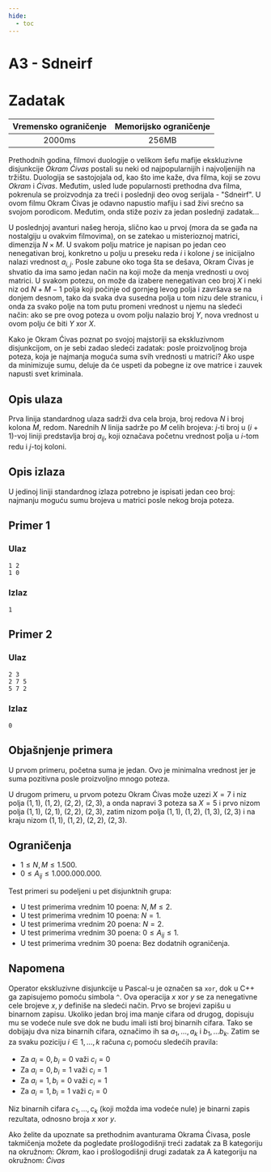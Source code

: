 ```yaml
---
hide:
  - toc
---
```


# A3 - Sdneirf

# Zadatak
	
| Vremensko ograničenje | Memorijsko ograničenje |
|:-:|:-:|
| 2000ms | 256MB |
	
Prethodnih godina, filmovi duologije o velikom šefu mafije ekskluzivne disjunkcije *Okram Ćivas* postali su neki od najpopularnijih i najvoljenijih na tržištu. Duologija se sastojojala od, kao što ime kaže, dva filma, koji se zovu *Okram* i *Ćivas*. Međutim, usled lude popularnosti prethodna dva filma, pokrenula se proizvodnja za treći i poslednji deo ovog serijala - "Sdneirf". U ovom filmu Okram Ćivas je odavno napustio mafiju i sad živi srećno sa svojom porodicom. Međutim, onda stiže poziv za jedan poslednji zadatak...
	 
U poslednjoj avanturi našeg heroja, slično kao u prvoj (mora da se gađa na nostalgiju u ovakvim filmovima), on se zatekao u misterioznoj matrici, dimenzija $N\times M$. U svakom polju matrice je napisan po jedan ceo nenegativan broj, konkretno u polju u preseku reda $i$ i kolone $j$ se inicijalno nalazi vrednost $a_{i,j}$. Posle zabune oko toga šta se dešava, Okram Ćivas je shvatio da ima samo jedan način na koji može da menja vrednosti u ovoj matrici. U svakom potezu, on može da izabere nenegativan ceo broj $X$ i neki niz od $N+M-1$ polja koji počinje od gornjeg levog polja i završava se na donjem desnom, tako da svaka dva susedna polja u tom nizu dele stranicu, i onda za svako polje na tom putu promeni vrednost u njemu na sledeći način: ako se pre ovog poteza u ovom polju nalazio broj $Y$, nova vrednost u ovom polju će biti $Y\text{ xor }X$.
	
Kako je Okram Ćivas poznat po svojoj majstoriji sa ekskluzivnom disjunkcijom, on je sebi zadao sledeći zadatak: posle proizvoljnog broja poteza, koja je najmanja moguća suma svih vrednosti u matrici? Ako uspe da minimizuje sumu, deluje da će uspeti da pobegne iz ove matrice i zauvek napusti svet kriminala.
	
## Opis ulaza
Prva linija standardnog ulaza sadrži dva cela broja, broj redova $N$ i broj kolona $M$, redom. Narednih $N$ linija sadrže po $M$ celih brojeva: $j$-ti broj u $(i+1)$-voj liniji predstavlja broj $a_{ij}$, koji označava početnu vrednost polja u $i$-tom redu i $j$-toj koloni.
	
## Opis izlaza
U jedinoj liniji standardnog izlaza potrebno je ispisati jedan ceo broj: najmanju moguću sumu brojeva u matrici posle nekog broja poteza.
	
## Primer 1
### Ulaz
```
1 2
1 0
```
	
### Izlaz
```
1
```
	
## Primer 2
### Ulaz
```
2 3
2 7 5
5 7 2
```
	
### Izlaz
```
0
```
	
## Objašnjenje primera
U prvom primeru, početna suma je jedan. Ovo je minimalna vrednost jer je suma pozitivna posle proizvoljno mnogo poteza.
	
U drugom primeru, u prvom potezu Okram Ćivas može uzezi $X=7$ i niz polja $(1,1),$ $(1,2),$ $(2,2),$ $(2,3)$, a onda napravi $3$ poteza sa $X=5$ i prvo nizom polja $(1,1),$ $(2,1),$ $(2,2),$ $(2,3)$, zatim nizom polja $(1,1),$ $(1,2),$ $(1,3),$ $(2,3)$ i na kraju nizom $(1,1),$ $(1,2),$ $(2,2),$ $(2,3)$.
	
## Ograničenja
	
-   $1 \leq N,M \leq 1.500$.
-   $0\leq A_{ij}\leq 1.000.000.000$.
	
Test primeri su podeljeni u pet disjunktnih grupa:
	
-   U test primerima vrednim $10$ poena: $N,M\leq2$.
-   U test primerima vrednim $10$ poena: $N=1$.
-   U test primerima vrednim $20$ poena: $N=2$.
-   U test primerima vrednim $30$ poena: $0\leq A_{ij}\leq 1$.
-   U test primerima vrednim $30$ poena: Bez dodatnih ograničenja.
	
## Napomena
Operator ekskluzivne disjunkcije u Pascal-u je označen sa  `xor`, dok u C++ ga zapisujemo pomoću simbola  `^`. Ova operacija $x\ \text{xor} \ y$ se za nenegativne cele brojeve $x,y$ definiše na sledeći način. Prvo se brojevi zapišu u binarnom zapisu. Ukoliko jedan broj ima manje cifara od drugog, dopisuju mu se vodeće nule sve dok ne budu imali isti broj binarnih cifara. Tako se dobijaju dva niza binarnih cifara, označimo ih sa $a_1, \ldots, a_k$ i $b_1, \ldots b_k$. Zatim se za svaku poziciju $i \in {1, \ldots, k }$ računa $c_i$ pomoću sledećih pravila:
	
-   Za $a_{i} = 0, b_{i} = 0$ važi $c_{i} = 0$
-   Za $a_{i} = 0, b_{i} = 1$ važi $c_{i} = 1$
-   Za $a_{i} = 1, b_{i} = 0$ važi $c_{i} = 1$
-   Za $a_{i} = 1, b_{i} = 1$ važi $c_{i} = 0$
	
Niz binarnih cifara $c_1, \ldots, c_k$ (koji možda ima vodeće nule) je binarni zapis rezultata, odnosno broja $x \ \text{xor} \ y$.
	
Ako želite da upoznate sa prethodnim avanturama Okrama Ćivasa, posle takmičenja možete da pogledate prošlogodišnji treći zadatak za B kategoriju na okružnom: *Okram*, kao i prošlogodišnji drugi zadatak za A kategoriju na okružnom: *Ćivas*
	